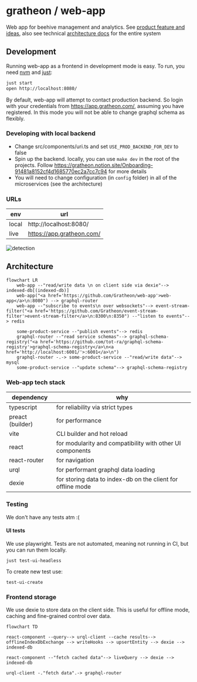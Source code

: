 # gratheon / web-app

Web app for beehive management and analytics.
See [product feature and ideas](https://gratheon.com/about/products/%F0%9F%93%B1Web-app/), also see technical [architecture docs](https://gratheon.com/docs/web-app/) for the entire system

## Development

Running web-app as a frontend in development mode is easy.
To run, you need [nvm](https://github.com/nvm-sh/nvm) and [just](https://github.com/casey/just):

```bash
just start
open http://localhost:8080/
```

By default, web-app will attempt to contact production backend.
So login with your credentials from https://app.gratheon.com/, assuming you have registered.
In this mode you will not be able to change graphql schema as flexibly.

### Developing with local backend

- Change src/components/uri.ts and set `USE_PROD_BACKEND_FOR_DEV` to false
- Spin up the backend. locally, you can use `make dev` in the root of the projects. Follow https://gratheon.notion.site/Onboarding-91481a8152cf4d1685770ec2a7cc7c94 for more details
- You will need to change configuration (in `config` folder) in all of the microservices (see the architecture)

### URLs

| env   | url                       |
| ----- | ------------------------- |
| local | http://localhost:8080/    |
| live  | https://app.gratheon.com/ |

![detection](https://github.com/Gratheon/web-app/assets/445122/ae038ae3-e7db-40f1-8a33-047a9312993d)

## Architecture

```mermaid
flowchart LR
	web-app --"read/write data \n on client side via dexie"--> indexed-db[(indexed-db)]
	web-app("<a href='https://github.com/Gratheon/web-app'>web-app</a>\n:8080") --> graphql-router
	web-app --"subscribe to events\n over websockets"--> event-stream-filter("<a href='https://github.com/Gratheon/event-stream-filter'>event-stream-filter</a>\n:8300\n:8350") --"listen to events"--> redis

	some-product-service --"publish events"--> redis
	graphql-router --"read service schemas"--> graphql-schema-registry("<a href='https://github.com/tot-ra/graphql-schema-registry'>graphql-schema-registry</a>\n<a href='http://localhost:6001/'>:6001</a>\n")
	graphql-router -.-> some-product-service --"read/write data"--> mysql
	some-product-service --"update schema"--> graphql-schema-registry
```

### Web-app tech stack

| dependency       | why                                                         |
| ---------------- | ----------------------------------------------------------- |
| typescript       | for reliability via strict types                            |
| preact (builder) | for performance                                             |
| vite             | CLI builder and hot reload                                  |
| react            | for modularity and compatibility with other UI components   |
| react-router     | for navigation                                              |
| urql             | for performant graphql data loading                         |
| dexie            | for storing data to index-db on the client for offline mode |

### Testing

We don't have any tests atm :(

#### UI tests

We use playwright. Tests are not automated, meaning not running in CI, but you can run them locally.

```
just test-ui-headless
```

To create new test use:

```
test-ui-create
```

### Frontend storage

We use dexie to store data on the client side. This is useful for offline mode, caching and fine-grained control over data.

```mermaid
flowchart TD

react-component --query--> urql-client --cache results--> offlineIndexDbExchange --> writeHooks --> upsertEntity --> dexie --> indexed-db

react-component --"fetch cached data"--> liveQuery --> dexie --> indexed-db

urql-client -."fetch data".-> graphql-router

```
